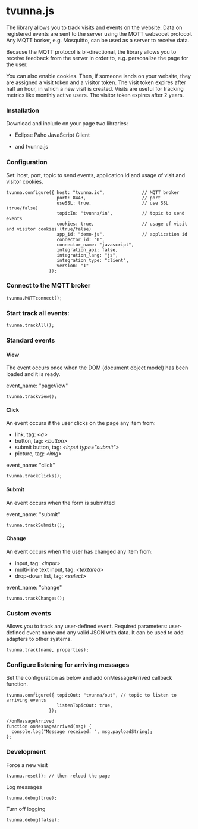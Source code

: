# tvunna.js

The library allows you to track visits and events on the website. Data on registered events are sent to the server using the MQTT websocet protocol. Any MQTT borker, e.g. Mosquitto, can be used as a server to receive data.

Because the MQTT protocol is bi-directional, the library allows you to receive feedback from the server in order to, e.g. personalize the page for the user.

You can also enable cookies. Then, if someone lands on your website, they are assigned a visit token and a visitor token. The visit token expires after half an hour, in which a new visit is created. Visits are useful for tracking metrics like monthly active users. The visitor token expires after 2 years.


### Installation

Download and include on your page two libraries:

  * Eclipse Paho JavaScript Client

    <script src="mqttws31.min.js" type="text/javascript"></script>

  * and tvunna.js

    <script src="tvunna.min.js" type="text/javascript"></script>

### Configuration

Set: host, port, topic to send events, application id and usage of visit and visitor cookies.

    tvunna.configure({ host: "tvunna.io",              // MQTT broker 
                       port: 8443,                     // port
                       useSSL: true,                   // use SSL (true/false)
                       topicIn: "tvunna/in",           // topic to send events
                       cookies: true,                  // usage of visit and visitor cookies (true/false)
                       app_id: "demo-js",              // application id
                       connector_id: "0",               
                       connector_name: "javascript",
                       integration_api: false,
                       integration_lang: "js",
                       integration_type: "client",
                       version: "1"
                    });
                    
                     
### Connect to the MQTT broker

    tvunna.MQTTconnect();

### Start track all events:

    tvunna.trackAll();

### Standard events

#### View

The event occurs once when the DOM (document object model) has been loaded and it is ready.

event_name: "pageView"

    tvunna.trackView();

#### Click

An event occurs if the user clicks on the page any item from:

  * link, tag: _\<a>_
  * button, tag: _\<button>_
  * submit button, tag: _\<input type="submit">_
  * picture, tag: _\<img>_

event_name: "click"

    tvunna.trackClicks();

#### Submit

An event occurs when the form is submitted

event_name: "submit"

    tvunna.trackSubmits();

#### Change

An event occurs when the user has changed any item from:

  * input, tag: _\<input>_
  * multi-line text input, tag: _\<textarea>_
  * drop-down list, tag: _\<select>_


event_name: "change"

    tvunna.trackChanges(); 

### Custom events 

Allows you to track any user-defined event. Required parameters: user-defined event name and any valid JSON with data. It can be used to add adapters to other systems. 

    tvunna.track(name, properties);

### Configure listening for arriving messages 

Set the configuration as below and add onMessageArrived callback function. 

    tvunna.configure({ topicOut: "tvunna/out", // topic to listen to arriving events 
                       listenTopicOut: true, 
                    }); 
  
    //onMessageArrived 
    function onMessageArrived(msg) { 
      console.log("Message received: ", msg.payloadString); 
    }; 

### Development 

Force a new visit 

    tvunna.reset(); // then reload the page 

Log messages 

    tvunna.debug(true); 

Turn off logging 

    tvunna.debug(false);
